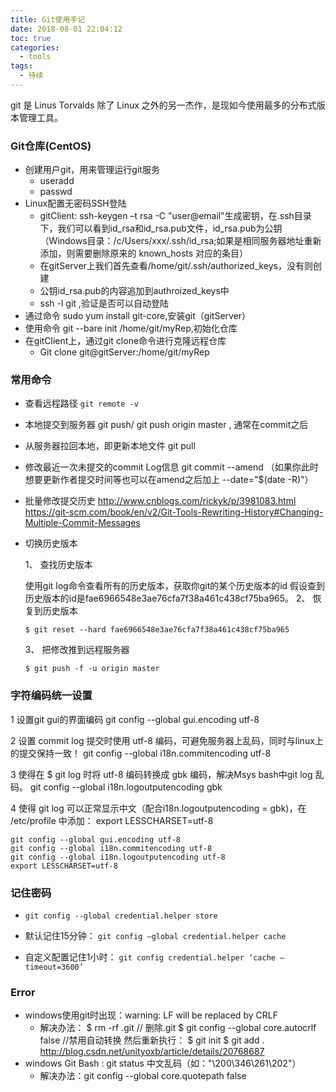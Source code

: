 ```yaml
---
title: Git使用手记
date: 2018-08-01 22:04:12
toc: true
categories:
  - tools
tags:
  - 待续
---
```


git 是 Linus Torvalds 除了 Linux 之外的另一杰作，是现如今使用最多的分布式版本管理工具。


<!--more-->

### Git仓库(CentOS)
  * 创建用户git，用来管理运行git服务
    * useradd <UserID>
    * passwd <UserID>
  * Linux配置无密码SSH登陆
    * gitClient: ssh-keygen –t rsa -C "user@email"生成密钥，在.ssh目录下，我们可以看到id_rsa和id_rsa.pub文件，id_rsa.pub为公钥（Windows目录：/c/Users/xxx/.ssh/id_rsa;如果是相同服务器地址重新添加，则需要删除原来的 known_hosts 对应的条目）
    * 在gitServer上我们首先查看/home/git/.ssh/authorized_keys，没有则创建
    * 公钥id_rsa.pub的内容追加到authroized_keys中
    * ssh -l git <ServerIP> ,验证是否可以自动登陆
  * 通过命令 sudo yum install git-core,安装git（gitServer）
  * 使用命令 git --bare init /home/git/myRep,初始化仓库
  * 在gitClient上，通过git clone命令进行克隆远程仓库
    * Git clone git@gitServer:/home/git/myRep


### 常用命令
* 查看远程路径
  `git remote -v`

* 本地提交到服务器
  git push/ git push origin master , 通常在commit之后

* 从服务器拉回本地，即更新本地文件
  git pull

* 修改最近一次未提交的commit Log信息
  git commit --amend  （如果你此时想要更新作者提交时间等也可以在amend之后加上 --date="$(date -R)"）

* 批量修改提交历史
  http://www.cnblogs.com/rickyk/p/3981083.html
  https://git-scm.com/book/en/v2/Git-Tools-Rewriting-History#Changing-Multiple-Commit-Messages

* 切换历史版本

  1、 查找历史版本

    使用git log命令查看所有的历史版本，获取你git的某个历史版本的id
    假设查到历史版本的id是fae6966548e3ae76cfa7f38a461c438cf75ba965。
  2、 恢复到历史版本

  `$ git reset --hard fae6966548e3ae76cfa7f38a461c438cf75ba965`

  3、 把修改推到远程服务器

  `$ git push -f -u origin master`


### 字符编码统一设置
1 设置git gui的界面编码
git config --global gui.encoding utf-8

2 设置 commit log 提交时使用 utf-8 编码，可避免服务器上乱码，同时与linux上的提交保持一致！
git config --global i18n.commitencoding utf-8

3 使得在 $ git log 时将 utf-8 编码转换成 gbk 编码，解决Msys bash中git log 乱码。
git config --global i18n.logoutputencoding gbk

4 使得 git log 可以正常显示中文（配合i18n.logoutputencoding = gbk)，在 /etc/profile 中添加：
  export LESSCHARSET=utf-8
  ```
  git config --global gui.encoding utf-8
  git config --global i18n.commitencoding utf-8
  git config --global i18n.logoutputencoding utf-8
  export LESSCHARSET=utf-8
  ```

### 记住密码
* `git config --global credential.helper store`

* 默认记住15分钟：
  `git config –global credential.helper cache`

* 自定义配置记住1小时：
  `git config credential.helper ‘cache –timeout=3600’`

### Error
* windows使用git时出现：warning: LF will be replaced by CRLF
  * 解决办法：<cmd>
      $ rm -rf .git  // 删除.git
      $ git config --global core.autocrlf false  //禁用自动转换
      然后重新执行：
      $ git init
      $ git add .
      </cmd>
      http://blog.csdn.net/unityoxb/article/details/20768687
* windows Git Bash : git status 中文乱码（如："\200\346\261\202"）
  * 解决办法：git config --global core.quotepath false
